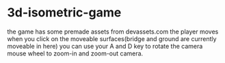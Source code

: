 # 3d-isometric-game


the game has some premade assets from devassets.com 
the player moves when you click on the moveable surfaces(bridge and ground are currently moveable in here)
you can use your A and D key to rotate the camera
mouse wheel to zoom-in and zoom-out camera.
